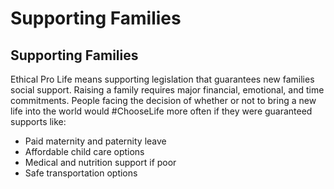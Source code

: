 # Supporting Families

## Supporting Families

Ethical Pro Life means supporting legislation that guarantees new families social support. Raising a family requires major financial, emotional, and time commitments. People facing the decision of whether or not to bring a new life into the world would #ChooseLife more often if they were guaranteed supports like:

* Paid maternity and paternity leave
* Affordable child care options
* Medical and nutrition support if poor
* Safe transportation options

